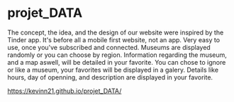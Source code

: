 # projet_DATA
The concept, the idea, and the design of our website were inspired by the Tinder app. It's before all a mobile first website, not an app. 
Very easy to use, once you've subscribed and connected. Museums are displayed randomly or you can choose by region. Information regarding 
the museum, and a map aswell, will be detailed in your favorite. You can chose to ignore or like a museum, your favorites will be 
displayed in a galery. Details like hours, day of openning, and description are displayed in your favorite.


https://kevinn21.github.io/projet_DATA/
